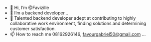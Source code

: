 - 👋 Hi, I’m @Favizille
- 👀 I’m a backend developer...
- 💞️ Talented backend developer adept at contributing to highly collaborative work environment, finding solutions and determining customer satisfaction.
- 📫 How to reach me 08162926146, favourgabriel50@gmail.com ...
